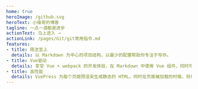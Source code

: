 ```yaml
---
home: true
heroImage: /github.svg
heroText: 小锋哥的博客
tagline: 一点一滴都是进步
actionText: 马上进入 →
actionLink: /pages/Git/git常用指令.md
features:
- title: 简洁至上
  details: 以 Markdown 为中心的项目结构，以最少的配置帮助你专注于写作。
- title: Vue驱动
  details: 享受 Vue + webpack 的开发体验，在 Markdown 中使用 Vue 组件，同时可以使用 Vue 来开发自定义主题。
- title: 高性能
  details: VuePress 为每个页面预渲染生成静态的 HTML，同时在页面被加载的时候，将作为 SPA 运行。
---
```


<BackToTop></BackToTop>
<BackToTop/>